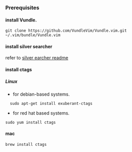 ### Prerequisites

#### install Vundle.

  ```
  git clone https://github.com/VundleVim/Vundle.vim.git ~/.vim/bundle/Vundle.vim
  ```

#### install silver searcher
   refer to [silver earcher readme](https://github.com/ggreer/the_silver_searcher#installing)

#### install ctags

##### Linux
* for debian-based systems.
```
  sudo apt-get install exuberant-ctags
```

* for red hat based systems.
```
sudo yum install ctags
```
#### mac
```
brew install ctags
```
